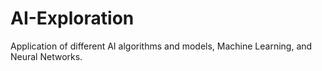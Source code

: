 # AI-Exploration
Application of different AI algorithms and models, Machine Learning, and Neural Networks.
